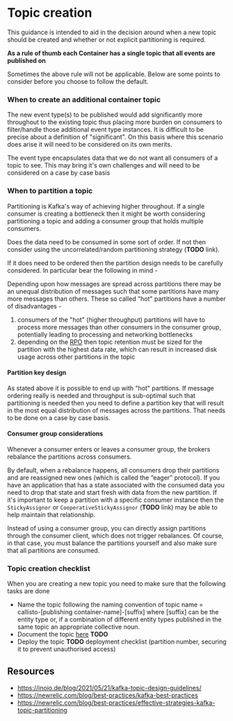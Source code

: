 
# Topic creation

This guidance is intended to aid in the decision around when a new topic should be created and whether or not explicit partitioning is required.

**As a rule of thumb each Container has a single topic that all events are published on**

Sometimes the above rule will not be applicable. Below are some points to consider before you choose to follow the default.

### When to create an additional container topic
The new event type(s) to be published would add significantly more throughout to the existing topic thus placing more burden on consumers to filter/handle those additional event type instances. It is difficult to be precise about a definition of "significant". On this basis where this scenario does arise it will need to be considered on its own merits.

The event type encapsulates data that we do not want all consumers of a topic to see. This may bring it's own challenges and will need to be considered on a case by case basis

### When to partition a topic
Partitioning is Kafka's way of achieving higher throughout. If a single consumer is creating a bottleneck then it might be worth considering partitioning a topic and adding a consumer group that holds multiple consumers. 

Does the data need to be consumed in some sort of order. If not then consider using the uncorrelated/random partitioning strategy (**TODO** link).

If it does need to be ordered then the partition design needs to be carefully considered. In particular bear the following in mind - 

Depending upon how messages are spread across partitions there may be an unequal distribution of messages such that some partitions have many more messages than others. These so called "hot" partitions have a number of disadvantages -

1. consumers of the "hot" (higher throughput) partitions will have to process more messages than other consumers in the consumer group, potentially leading to processing and networking bottlenecks
2. depending on the [RPO](https://en.wikipedia.org/wiki/Disaster_recovery#Recovery_Point_Objective) then topic retention must be sized for the partition with the highest data rate, which can result in increased disk usage across other partitions in the topic

#### Partition key design
As stated above it is possible to end up with "hot" partitions. If message ordering really is needed and throughput is sub-optimal such that partitioning is needed then you need to define a partition key that will result in the most equal distribution of messages across the partitions. That needs to be done on a case by case basis.

#### Consumer group considerations
Whenever a consumer enters or leaves a consumer group, the brokers rebalance the partitions across consumers.

By default, when a rebalance happens, all consumers drop their partitions and are reassigned new ones (which is called the “eager” protocol). If you have an application that has a state associated with the consumed data you need to drop that state and start fresh with data from the new partition. If it's important to keep a partition with a specific consumer instance then the `StickyAssignor` or `CooperativeStickyAssignor` (**TODO** link) may be able to help maintain that relationship.

Instead of using a consumer group, you can directly assign partitions through the consumer client, which does not trigger rebalances. Of course, in that case, you must balance the partitions yourself and also make sure that all partitions are consumed.

### Topic creation checklist
When you are creating a new topic you need to make sure that the following tasks are done

 - Name the topic following the naming convention of topic name = callisto-[publishing container-name]-[suffix] where [suffix] can be the entity type or, if a combination of different entity types published in the same topic an appropriate collective noun.
 - Document the topic [here]() **TODO** 
 - Deploy the topic **TODO** deployment checklist (partition number, securing it to prevent unauthorised access)

## Resources
- https://inoio.de/blog/2021/05/21/kafka-topic-design-guidelines/
- https://newrelic.com/blog/best-practices/kafka-best-practices
- https://newrelic.com/blog/best-practices/effective-strategies-kafka-topic-partitioning
